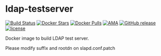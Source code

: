 # ldap-testserver
[![Build Status](https://travis-ci.org/trileg/ldap-testserver.svg?branch=master)](https://travis-ci.org/trileg/ldap-testserver)
[![Docker Stars](https://img.shields.io/docker/stars/trileg/ldap-testserver.svg?maxAge=3600)](https://hub.docker.com/r/trileg/ldap-testserver/)
[![Docker Pulls](https://img.shields.io/docker/pulls/trileg/ldap-testserver.svg?maxAge=3600)](https://hub.docker.com/r/trileg/ldap-testserver/)
[![AMA](https://img.shields.io/badge/ask%20me-anything-0e7fc0.svg)](https://github.com/trileg/ama)
[![GitHub release](https://img.shields.io/github/release/trileg/ldap-testserver.svg?maxAge=86400)](https://github.com/trileg/ldap-testserver/releases/latest)
[![license](https://img.shields.io/github/license/trileg/ldap-testserver.svg?maxAge=2592000)](LICENSE)

Docker image to build LDAP test server.

Please modify suffix and rootdn on slapd.conf.patch
